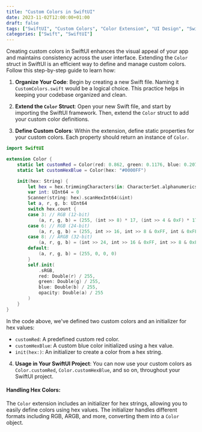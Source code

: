 ```yaml
---
title: "Custom Colors in SwiftUI"
date: 2023-11-02T12:00:00+01:00
draft: false
tags: ["SwiftUI", "Custom Colors", "Color Extension", "UI Design", "Swift Programming", "Hex Colors"]
categories: ["Swift", "SwiftUI"]
---
```


Creating custom colors in SwiftUI enhances the visual appeal of your app and maintains consistency across the user interface. Extending the `Color` struct in SwiftUI is an efficient way to define and manage custom colors. Follow this step-by-step guide to learn how:

1. **Organize Your Code**: 
   Begin by creating a new Swift file. Naming it `CustomColors.swift` would be a logical choice. This practice helps in keeping your codebase organized and clean.

2. **Extend the `Color` Struct**: 
   Open your new Swift file, and start by importing the SwiftUI framework. Then, extend the `Color` struct to add your custom color definitions.

3. **Define Custom Colors**: 
   Within the extension, define static properties for your custom colors. Each property should return an instance of `Color`.

```swift
import SwiftUI

extension Color {
    static let customRed = Color(red: 0.862, green: 0.1176, blue: 0.2078)
    static let customHexBlue = Color(hex: "#0000FF")

    init(hex: String) {
        let hex = hex.trimmingCharacters(in: CharacterSet.alphanumerics.inverted)
        var int: UInt64 = 0
        Scanner(string: hex).scanHexInt64(&int)
        let a, r, g, b: UInt64
        switch hex.count {
        case 3: // RGB (12-bit)
            (a, r, g, b) = (255, (int >> 8) * 17, (int >> 4 & 0xF) * 17, (int & 0xF) * 17)
        case 6: // RGB (24-bit)
            (a, r, g, b) = (255, int >> 16, int >> 8 & 0xFF, int & 0xFF)
        case 8: // ARGB (32-bit)
            (a, r, g, b) = (int >> 24, int >> 16 & 0xFF, int >> 8 & 0xFF, int & 0xFF)
        default:
            (a, r, g, b) = (255, 0, 0, 0)
        }
        self.init(
            .sRGB,
            red: Double(r) / 255,
            green: Double(g) / 255,
            blue: Double(b) / 255,
            opacity: Double(a) / 255
        )
    }
}
```

In the code above, we've defined two custom colors and an initializer for hex values:
- `customRed`: A predefined custom red color.
- `customHexBlue`: A custom blue color initialized using a hex value.
- `init(hex:)`: An initializer to create a color from a hex string.

4. **Usage in Your SwiftUI Project**: 
   You can now use your custom colors as `Color.customRed`, `Color.customHexBlue`, and so on, throughout your SwiftUI project.

#### Handling Hex Colors:
The `Color` extension includes an initializer for hex strings, allowing you to easily define colors using hex values. The initializer handles different formats including RGB, ARGB, and more, converting them into a `Color` object.
